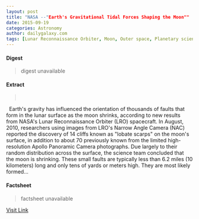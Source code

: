 ```yaml
---
layout: post
title: "NASA --"Earth's Gravitational Tidal Forces Shaping the Moon""
date: 2015-09-19
categories: Astronomy
author: dailygalaxy.com
tags: [Lunar Reconnaissance Orbiter, Moon, Outer space, Planetary science, Astronomy, Spaceflight, Solar System, Space science, Planets of the Solar System, Physical sciences, Astronautics]
---
```



#### Digest
>digest unavailable

#### Extract
>       Earth's gravity has influenced the orientation of thousands of faults that form in the lunar surface as the moon shrinks, according to new results from NASA's Lunar Reconnaissance Orbiter (LRO) spacecraft. In August, 2010, researchers using images from LRO's Narrow Angle Camera (NAC) reported the discovery of 14 cliffs known as "lobate scarps" on the moon's surface, in addition to about 70 previously known from the limited high-resolution Apollo Panoramic Camera photographs. Due largely to their random distribution across the surface, the science team concluded that the moon is shrinking. These small faults are typically less than 6.2 miles (10 kilometers) long and only tens of yards or meters high. They are most likely formed...

#### Factsheet
>factsheet unavailable

[Visit Link](http://www.dailygalaxy.com/my_weblog/2015/09/nasa-earths-gravitational-tidal-forces-found-shaping-our-moon.html)


